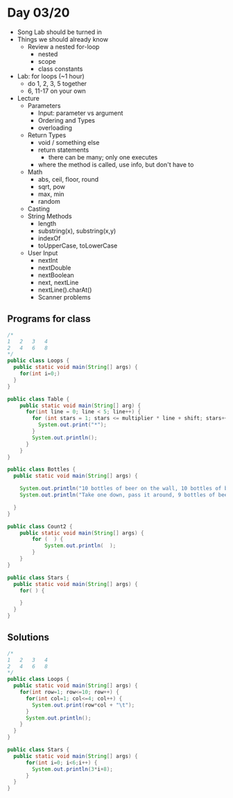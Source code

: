 # Day 03/20

+ Song Lab should be turned in
+ Things we should already know
  + Review a nested for-loop  
    - nested
    - scope
    - class constants
+ Lab: for loops (~1 hour)
  - do 1, 2, 3, 5 together
  - 6, 11-17 on your own
+ Lecture
  - Parameters
    - Input: parameter vs argument
    - Ordering and Types
    - overloading
  - Return Types
    - void / something else
    - return statements
      - there can be many; only one executes
    - where the method is called, use info, but don't have to
  - Math
    - abs, ceil, floor, round
    - sqrt, pow
    - max, min
    - random
  - Casting
  - String Methods
    - length
    - substring(x), substring(x,y)
    - indexOf
    - toUpperCase, toLowerCase
  - User Input
    - nextInt
    - nextDouble
    - nextBoolean
    - next, nextLine
    - nextLine().charAt()
    - Scanner problems

## Programs for class

```java
/*
1   2   3   4
2   4   6   8
*/
public class Loops {
  public static void main(String[] args) {
    for(int i=0;)
  }
}
```

```java
public class Table {
    public static void main(String[] arg) {
      for(int line = 0; line < 5; line++) {
        for (int stars = 1; stars <= multiplier * line + shift; stars++) {
          System.out.print("*");
        }
        System.out.println();
      }
    }
}
```

```java
public class Bottles {
  public static void main(String[] args) {

    System.out.println("10 bottles of beer on the wall, 10 bottles of beer");
    System.out.println("Take one down, pass it around, 9 bottles of beer on the wall");

  }
}
```

```java
public class Count2 {
    public static void main(String[] args) {
        for (  ) {
            System.out.println(  );
        }
    }
}
```

```java
public class Stars {
  public static void main(String[] args) {
    for( ) {

    }
  }
}
```

## Solutions

```java
/*
1   2   3   4
2   4   6   8
*/
public class Loops {
  public static void main(String[] args) {
    for(int row=1; row<=10; row++) {
      for(int col=1; col<=4; col++) {
        System.out.print(row*col + "\t");
      }
      System.out.println();
    }
  }
}
```

```java
public class Stars {
  public static void main(String[] args) {
      for(int i=0; i<6;i++) {
        System.out.println(3*i+8);
      }
  }
}
```
